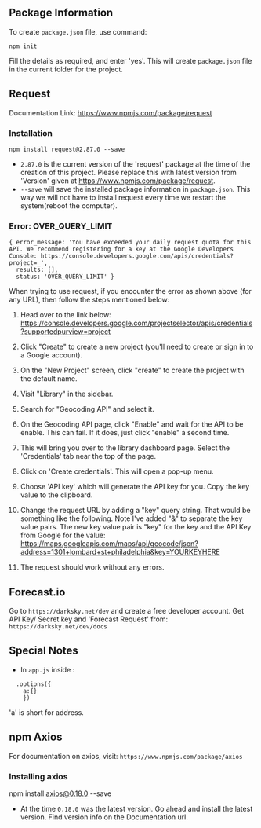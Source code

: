 ## Package Information
To create ```package.json``` file, use command:
```
npm init
```
Fill the details as required, and enter 'yes'. This will create ```package.json``` file in the current folder for the project.

## Request
Documentation Link:
https://www.npmjs.com/package/request

### Installation
```
npm install request@2.87.0 --save
```
* ```2.87.0``` is the current version of the 'request' package at the time of the creation of this project. Please replace this with latest version from 'Version' given at https://www.npmjs.com/package/request.
* ```--save``` will save the installed package information in ```package.json```. This way we will not have to install request every time we restart the system(reboot the computer).  

### Error: OVER_QUERY_LIMIT
```
{ error_message: 'You have exceeded your daily request quota for this API. We recommend registering for a key at the Google Developers Console: https://console.developers.google.com/apis/credentials?project=_',
  results: [],
  status: 'OVER_QUERY_LIMIT' }
```
When trying to use request, if you encounter the error as shown above (for any URL), then follow the steps mentioned below:

1. Head over to the link below: https://console.developers.google.com/projectselector/apis/credentials?supportedpurview=project

2. Click "Create" to create a new project (you'll need to create or sign in to a Google account).

3. On the "New Project" screen, click "create" to create the project with the default name.

4. Visit "Library" in the sidebar.

5. Search for "Geocoding API" and select it.

6. On the Geocoding API page, click "Enable" and wait for the API to be enable. This can fail. If it does, just click "enable" a second time.

7. This will bring you over to the library dashboard page. Select the 'Credentials' tab near the top of the page.

8. Click on 'Create credentials'. This will open a pop-up menu.

9. Choose 'API key' which will generate the API key for you. Copy the key value to the clipboard.

10. Change the request URL by adding a "key" query string. That would be something like the following. Note I've added "&" to separate the key value pairs. The new key value pair is "key" for the key and the API Key from Google for the value:
https://maps.googleapis.com/maps/api/geocode/json?address=1301+lombard+st+philadelphia&key=YOURKEYHERE

11. The request should work without any errors.

## Forecast.io
Go to ```https://darksky.net/dev``` and create a free developer account.
Get API Key/ Secret key and 'Forecast Request' from: ```https://darksky.net/dev/docs```

## Special Notes
* In ```app.js``` inside :
```argv = yargs
  .options({
    a:{}
    })
```
'a' is short for address.

## npm Axios
For documentation on axios, visit: ```https://www.npmjs.com/package/axios```

### Installing axios
npm install axios@0.18.0 --save
* At the time ```0.18.0``` was the latest version. Go ahead and install the latest version. Find version info on the Documentation url.




